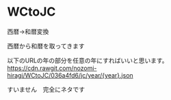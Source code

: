 # WCtoJC
西暦→和暦変換

西暦から和暦を取ってきます

以下のURLの年の部分を任意の年にすればいいと思います。
https://cdn.rawgit.com/nozomi-hiragi/WCtoJC/036a4fd6/jc/year/{year}.json

すいません　完全にネタです

